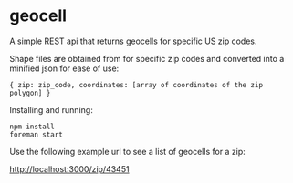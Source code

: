 # geocell

A simple REST api that returns geocells for specific US zip codes.

Shape files are obtained from []() for specific zip codes and converted into a minified json for ease of use:

    { zip: zip_code, coordinates: [array of coordinates of the zip polygon] }

Installing and running:

    npm install
    foreman start

Use the following example url to see a list of geocells for a zip:

[http://localhost:3000/zip/43451](http://localhost:3000/zip/43451)
